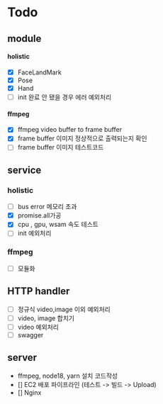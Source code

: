 # Todo

## module

#### holistic

-   [x] FaceLandMark
-   [x] Pose
-   [x] Hand
-   [ ] init 완료 안 됐을 경우 에러 예외처리

#### ffmpeg

-   [x] ffmpeg video buffer to frame buffer
-   [x] frame buffer 이미지 정상적으로 출력되는지 확인
-   [ ] frame buffer 이미지 테스트코드

## service

### holistic

-   [ ] bus error 메모리 초과
-   [x] promise.all가공
-   [x] cpu , gpu, wsam 속도 테스트
-   [ ] init 예외처리

### ffmpeg

-   [ ] 모듈화

## HTTP handler

-   [ ] 정규식 video,image 이외 예외처리
-   [ ] video, image 합치기
-   [ ] video 예외처리
-   [ ] swagger

## server

-   ffmpeg, node18, yarn 설치 코드작성
-   [] EC2 배포 파이프라인 (테스트 -> 빌드 -> Upload)
-   [] Nginx

